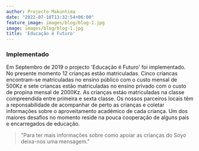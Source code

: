 ```yaml
---
author: Projecto Makuntima
date: "2022-07-10T13:32:54+06:00"
feature_image: images/blog/blog-1.jpg
image: images/blog/blog-1.jpg
title: 'Educação é Futuro'
---
```

### Implementado

Em Septembro de 2019 o projecto 'Educação é Futuro' foi implementado. No presente momento 12 crianças estão matriculadas. Cinco criancas encontram-se matriculadas no ensino público com o custo mensal de 500Kz e sete criancas estão matriculadas no ensino privado com o custo de propina mensal de 2000Kz. As crianças estáo matriculadas na classe compreendida entre primeira e sexta classe. Os nossos parceiros locais têm a reponsabilidade de acompanhar de perto as crianças e coletar informações sobre o aproveitamento académico de cada criança. Um dos maiores desafios no momento reside na pouca cooperação de alguns pais e encarregados de educação.

> "Para ter mais informações sobre como apoiar as crianças do Soyo deixa-nos uma mensagem."




